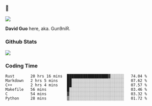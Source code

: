 ### 👋

![](https://komarev.com/ghpvc/?username=Gun9niR&label=Total+Views)

**David Guo** here, aka. Gun9niR.

### Github Stats

<img src="https://github-readme-stats.vercel.app/api?username=Gun9niR&count_private=true&show_icons=true&theme=vue-dark&hide_title=true">

### Coding Time

<!--START_SECTION:waka-->

```text
Rust       20 hrs 16 mins  ██████████████████▓░░░░░░   74.04 %
Markdown   2 hrs 5 mins    ██░░░░░░░░░░░░░░░░░░░░░░░   07.62 %
C++        2 hrs 4 mins    ██░░░░░░░░░░░░░░░░░░░░░░░   07.57 %
Makefile   56 mins         █░░░░░░░░░░░░░░░░░░░░░░░░   03.46 %
C          54 mins         ▓░░░░░░░░░░░░░░░░░░░░░░░░   03.32 %
Python     28 mins         ▒░░░░░░░░░░░░░░░░░░░░░░░░   01.72 %
```

<!--END_SECTION:waka-->
